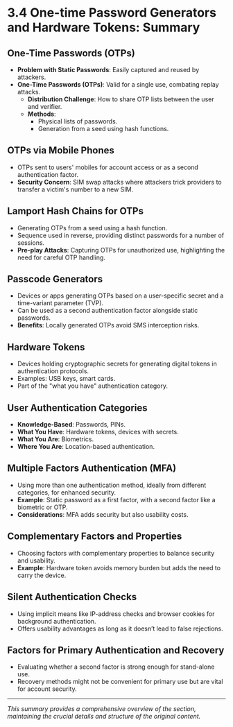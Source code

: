 # 3.4 One-time Password Generators and Hardware Tokens: Summary

## **One-Time Passwords (OTPs)**
- **Problem with Static Passwords**: Easily captured and reused by attackers.
- **One-Time Passwords (OTPs)**: Valid for a single use, combating replay attacks.
  - **Distribution Challenge**: How to share OTP lists between the user and verifier.
  - **Methods**:
    - Physical lists of passwords.
    - Generation from a seed using hash functions.

## **OTPs via Mobile Phones**
- OTPs sent to users' mobiles for account access or as a second authentication factor.
- **Security Concern**: SIM swap attacks where attackers trick providers to transfer a victim's number to a new SIM.

## **Lamport Hash Chains for OTPs**
- Generating OTPs from a seed using a hash function.
- Sequence used in reverse, providing distinct passwords for a number of sessions.
- **Pre-play Attacks**: Capturing OTPs for unauthorized use, highlighting the need for careful OTP handling.

## **Passcode Generators**
- Devices or apps generating OTPs based on a user-specific secret and a time-variant parameter (TVP).
- Can be used as a second authentication factor alongside static passwords.
- **Benefits**: Locally generated OTPs avoid SMS interception risks.

## **Hardware Tokens**
- Devices holding cryptographic secrets for generating digital tokens in authentication protocols.
- Examples: USB keys, smart cards.
- Part of the "what you have" authentication category.

## **User Authentication Categories**
- **Knowledge-Based**: Passwords, PINs.
- **What You Have**: Hardware tokens, devices with secrets.
- **What You Are**: Biometrics.
- **Where You Are**: Location-based authentication.

## **Multiple Factors Authentication (MFA)**
- Using more than one authentication method, ideally from different categories, for enhanced security.
- **Example**: Static password as a first factor, with a second factor like a biometric or OTP.
- **Considerations**: MFA adds security but also usability costs.

## **Complementary Factors and Properties**
- Choosing factors with complementary properties to balance security and usability.
- **Example**: Hardware token avoids memory burden but adds the need to carry the device.

## **Silent Authentication Checks**
- Using implicit means like IP-address checks and browser cookies for background authentication.
- Offers usability advantages as long as it doesn’t lead to false rejections.

## **Factors for Primary Authentication and Recovery**
- Evaluating whether a second factor is strong enough for stand-alone use.
- Recovery methods might not be convenient for primary use but are vital for account security.

---

*This summary provides a comprehensive overview of the section, maintaining the crucial details and structure of the original content.*
